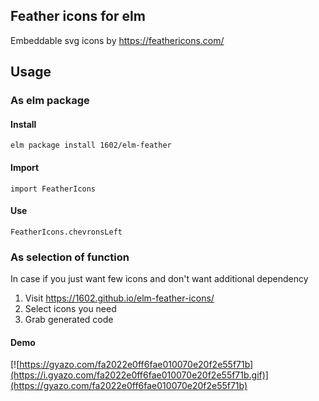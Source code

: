 ## Feather icons for elm

Embeddable svg icons by https://feathericons.com/

## Usage

### As elm package

#### Install

```
elm package install 1602/elm-feather
```

#### Import

```
import FeatherIcons
```

#### Use

```
FeatherIcons.chevronsLeft
```

### As selection of function

In case if you just want few icons and don't want additional dependency

1. Visit https://1602.github.io/elm-feather-icons/
2. Select icons you need
3. Grab generated code

#### Demo

[![https://gyazo.com/fa2022e0ff6fae010070e20f2e55f71b](https://i.gyazo.com/fa2022e0ff6fae010070e20f2e55f71b.gif)](https://gyazo.com/fa2022e0ff6fae010070e20f2e55f71b)
